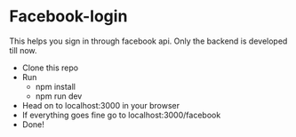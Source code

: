 # Facebook-login
This helps you sign in through facebook api. Only the backend is developed till now.

* Clone this repo
* Run
  * npm install
  * npm run dev
* Head on to localhost:3000 in your browser
* If everything goes fine go to localhost:3000/facebook
* Done!
